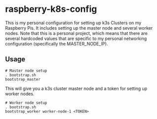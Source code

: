 # raspberry-k8s-config

This is my personal configuration for setting up k3s Clusters on my Raspberry Pis. It includes setting up the
master node and several worker nodes. Note that this is a personal project, which means that there are several
hardcoded values that are specific to my personal networking configuration (specifically the MASTER_NODE_IP).

## Usage

```
# Master node setup
. bootstrap.sh
bootstrap_master
```

This will  give you a k3s cluster master node and a token for setting up worker nodes.

```
# Worker node setup
. bootstrap.sh
bootstrap_worker worker-node-1 <TOKEN>
```